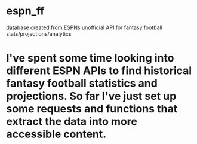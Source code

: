 # espn_ff
database created from ESPNs unofficial API for fantasy football stats/projections/analytics
# I've spent some time looking into different ESPN APIs to find historical fantasy football statistics and projections. So far I've just set up some requests and functions that extract the data into more accessible content. 

